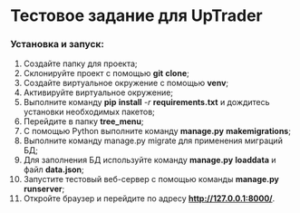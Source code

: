 # Тестовое задание для UpTrader

### Установка и запуск:

1. Создайте папку для проекта;
2. Склонируйте проект с помощью **git** **clone**;
3. Создайте виртуальное окружение с помощью **venv**;
4. Активируйте виртуальное окружение;
5. Выполните команду **pip** **install** *-r* **requirements.txt** и дождитесь установки необходимых пакетов;
6. Перейдите в папку **tree_menu**;
7. С помощью Python выполните команду **manage.py** **makemigrations**;
8. Выполните команду manage.py migrate для применения миграций БД;
9. Для заполнения БД используйте команду **manage.py** **loaddata** и файл **data.json**;
10. Запустите тестовый веб-сервер с помощью команды **manage.py** **runserver**;
11. Откройте браузер и перейдите по адресу **http://127.0.0.1:8000/**.